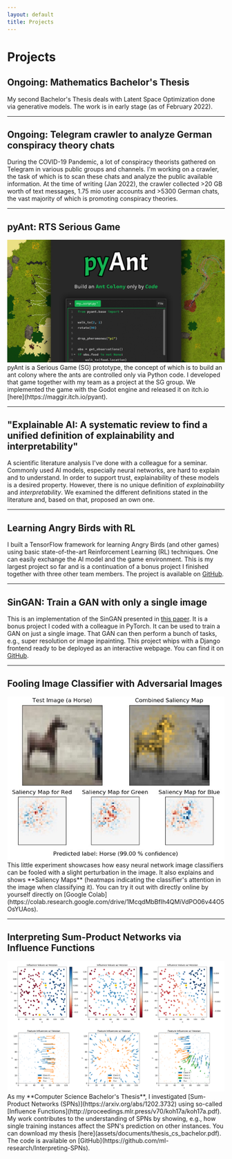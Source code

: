 ```yaml
---
layout: default
title: Projects
---
```


# Projects

## Ongoing: Mathematics Bachelor's Thesis
My second Bachelor's Thesis deals with Latent Space Optimization
done via generative models. The work is in early stage (as of
February 2022).

-----

## Ongoing: Telegram crawler to analyze German conspiracy theory chats
During the COVID-19 Pandemic, a lot of conspiracy theorists
gathered on Telegram in various public groups and channels.
I'm working on a crawler, the task of which is to scan these
chats and analyze the public available information. At the
time of writing (Jan 2022), the crawler collected >20 GB worth of text
messages, 1.75 mio user accounts and >5300 German chats,
the vast majority of which is promoting conspiracy theories.

-----

## pyAnt: RTS Serious Game
<div class="project-thumbnail-sm">
  <img src="assets/images/projects/pyant_cover.jpg" alt="Game cover">
</div>
pyAnt is a Serious Game (SG) prototype, the concept of
which is to build an ant colony where the ants are
controlled only via Python code. I developed that game
together with my team as a project at the SG group. We
implemented the game with the Godot engine and released
it on itch.io [here](https://maggir.itch.io/pyant).

-----

## "Explainable AI: A systematic review to find a unified definition of explainability and interpretability"
A scientific literature analysis I've done with a colleague
for a seminar. Commonly used AI models, especially neural
networks, are hard to explain and to understand. In order
to support trust, explainability of these models is a desired
property. However, there is no unique definition of _explainability_
and _interpretability_. We examined the different definitions
stated in the literature and, based on that, proposed an own
one.

-----

## Learning Angry Birds with RL
I built a TensorFlow framework for learning Angry Birds
(and other
games) using basic state-of-the-art Reinforcement
Learning (RL) techniques. One can easily exchange the
AI model and the game environment. This is my largest
project so far and is a continuation of a bonus project
I finished together with three other team members. The
project is available on [GitHub](https://github.com/BluemlJ/AiBirds).

-----

## SinGAN: Train a GAN with only a single image
This is an implementation of the SinGAN presented in [this
paper](https://arxiv.org/abs/1905.01164). It is a bonus
project I coded with a colleague in PyTorch. It can be
used to train a GAN on just a single image. That GAN can
then perform a bunch of tasks, e.g., super resolution or
image inpainting. This project whips with a Django
frontend ready to be deployed as an interactive webpage.
You can find it on [GitHub](https://github.com/jonasgrebe/pt-singan-single-image-gan).

-----

## Fooling Image Classifier with Adversarial Images
<div class="project-thumbnail-sm">
  <img src="assets/images/projects/saliency_map.jpg" alt="Saliency map">
</div>
This little experiment showcases how easy neural
network image classifiers can be fooled with a slight
perturbation in the image. It also explains and shows
**Saliency Maps** (heatmaps indicating the classifier's
attention in the image when classifying it). You can try it
out with directly online by yourself directly on
[Google Colab](https://colab.research.google.com/drive/1McqdMbBfIh4QMiVdPO06v44O5OsYUAos).

-----

## Interpreting Sum-Product Networks via Influence Functions
<div class="project-thumbnail-lg">
  <img src="assets/images/projects/spn_influence_fns.png"
        alt="Example influence plots">
</div>
As my **Computer Science Bachelor's Thesis**, I investigated
[Sum-Product Networks (SPNs)](https://arxiv.org/abs/1202.3732) using so-called
[Influence Functions](http://proceedings.mlr.press/v70/koh17a/koh17a.pdf). My work contributes to the
understanding of SPNs by showing, e.g., how single
training instances affect the SPN's prediction on other
instances. You can download my thesis [here](assets/documents/thesis_cs_bachelor.pdf). The code is
available on [GitHub](https://github.com/ml-research/Interpreting-SPNs).
